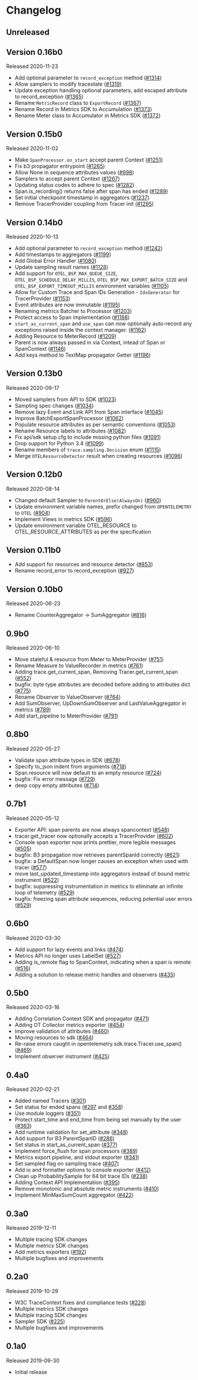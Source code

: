 # Changelog

## Unreleased

## Version 0.16b0

Released 2020-11-23

- Add optional parameter to `record_exception` method
  ([#1314](https://github.com/open-telemetry/opentelemetry-python/pull/1314))
- Allow samplers to modify tracestate
  ([#1319](https://github.com/open-telemetry/opentelemetry-python/pull/1319))
- Update exception handling optional parameters, add escaped attribute to record_exception
  ([#1365](https://github.com/open-telemetry/opentelemetry-python/pull/1365))
- Rename `MetricRecord` class to `ExportRecord`
  ([#1367](https://github.com/open-telemetry/opentelemetry-python/pull/1367))
- Rename Record in Metrics SDK to Accumulation
  ([#1373](https://github.com/open-telemetry/opentelemetry-python/pull/1373))
- Rename Meter class to Accumulator in Metrics SDK
  ([#1372](https://github.com/open-telemetry/opentelemetry-python/pull/1372))

## Version 0.15b0

Released 2020-11-02

- Make `SpanProcessor.on_start` accept parent Context
  ([#1251](https://github.com/open-telemetry/opentelemetry-python/pull/1251))
- Fix b3 propagator entrypoint
  ([#1265](https://github.com/open-telemetry/opentelemetry-python/pull/1265))
- Allow None in sequence attributes values
  ([#998](https://github.com/open-telemetry/opentelemetry-python/pull/998))
- Samplers to accept parent Context
  ([#1267](https://github.com/open-telemetry/opentelemetry-python/pull/1267))
- Updating status codes to adhere to spec
  ([#1282](https://github.com/open-telemetry/opentelemetry-python/pull/1282))
- Span.is_recording() returns false after span has ended
  ([#1289](https://github.com/open-telemetry/opentelemetry-python/pull/1289))
- Set initial checkpoint timestamp in aggregators
  ([#1237](https://github.com/open-telemetry/opentelemetry-python/pull/1237))
- Remove TracerProvider coupling from Tracer init
  ([#1295](https://github.com/open-telemetry/opentelemetry-python/pull/1295))

## Version 0.14b0

Released 2020-10-13
- Add optional parameter to `record_exception` method
  ([#1242](https://github.com/open-telemetry/opentelemetry-python/pull/1242))
- Add timestamps to aggregators
  ([#1199](https://github.com/open-telemetry/opentelemetry-python/pull/1199))
- Add Global Error Handler
  ([#1080](https://github.com/open-telemetry/opentelemetry-python/pull/1080))
- Update sampling result names
  ([#1128](https://github.com/open-telemetry/opentelemetry-python/pull/1128))
- Add support for `OTEL_BSP_MAX_QUEUE_SIZE`, `OTEL_BSP_SCHEDULE_DELAY_MILLIS`, `OTEL_BSP_MAX_EXPORT_BATCH_SIZE` and `OTEL_BSP_EXPORT_TIMEOUT_MILLIS` environment variables
  ([#1105](https://github.com/open-telemetry/opentelemetry-python/pull/1120))
- Allow for Custom Trace and Span IDs Generation - `IdsGenerator` for TracerProvider
  ([#1153](https://github.com/open-telemetry/opentelemetry-python/pull/1153))
- Event attributes are now immutable
  ([#1195](https://github.com/open-telemetry/opentelemetry-python/pull/1195))
- Renaming metrics Batcher to Processor
  ([#1203](https://github.com/open-telemetry/opentelemetry-python/pull/1203))
- Protect access to Span implementation
  ([#1188](https://github.com/open-telemetry/opentelemetry-python/pull/1188))
- `start_as_current_span` and `use_span` can now optionally auto-record any exceptions raised inside the context manager.
  ([#1162](https://github.com/open-telemetry/opentelemetry-python/pull/1162))
- Adding Resource to MeterRecord
  ([#1209](https://github.com/open-telemetry/opentelemetry-python/pull/1209))
- Parent is now always passed in via Context, intead of Span or SpanContext
  ([#1146](https://github.com/open-telemetry/opentelemetry-python/pull/1146))
- Add keys method to TextMap propagator Getter
  ([#1196](https://github.com/open-telemetry/opentelemetry-python/issues/1196))

## Version 0.13b0

Released 2020-09-17

- Moved samplers from API to SDK
  ([#1023](https://github.com/open-telemetry/opentelemetry-python/pull/1023))
- Sampling spec changes
  ([#1034](https://github.com/open-telemetry/opentelemetry-python/pull/1034))
- Remove lazy Event and Link API from Span interface
  ([#1045](https://github.com/open-telemetry/opentelemetry-python/pull/1045))
- Improve BatchExportSpanProcessor
  ([#1062](https://github.com/open-telemetry/opentelemetry-python/pull/1062))
- Populate resource attributes as per semantic conventions
  ([#1053](https://github.com/open-telemetry/opentelemetry-python/pull/1053))
- Rename Resource labels to attributes
  ([#1082](https://github.com/open-telemetry/opentelemetry-python/pull/1082))
- Fix api/sdk setup.cfg to include missing python files
  ([#1091](https://github.com/open-telemetry/opentelemetry-python/pull/1091))
- Drop support for Python 3.4
  ([#1099](https://github.com/open-telemetry/opentelemetry-python/pull/1099))
- Rename members of `trace.sampling.Decision` enum
  ([#1115](https://github.com/open-telemetry/opentelemetry-python/pull/1115))
- Merge `OTELResourceDetector` result when creating resources
  ([#1096](https://github.com/open-telemetry/opentelemetry-python/pull/1096))

## Version 0.12b0

Released 2020-08-14

- Changed default Sampler to `ParentOrElse(AlwaysOn)`
  ([#960](https://github.com/open-telemetry/opentelemetry-python/pull/960))
- Update environment variable names, prefix changed from `OPENTELEMETRY` to `OTEL`
  ([#904](https://github.com/open-telemetry/opentelemetry-python/pull/904))
- Implement Views in metrics SDK
  ([#596](https://github.com/open-telemetry/opentelemetry-python/pull/596))
- Update environment variable OTEL_RESOURCE to OTEL_RESOURCE_ATTRIBUTES as per
  the specification

## Version 0.11b0

- Add support for resources and resource detector
  ([#853](https://github.com/open-telemetry/opentelemetry-python/pull/853))
- Rename record_error to record_exception
  ([#927](https://github.com/open-telemetry/opentelemetry-python/pull/927))

## Version 0.10b0

Released 2020-06-23

- Rename CounterAggregator -> SumAggregator
  ([#816](https://github.com/open-telemetry/opentelemetry-python/pull/816))

## 0.9b0

Released 2020-06-10

- Move stateful & resource from Meter to MeterProvider
  ([#751](https://github.com/open-telemetry/opentelemetry-python/pull/751))
- Rename Measure to ValueRecorder in metrics
  ([#761](https://github.com/open-telemetry/opentelemetry-python/pull/761))
- Adding trace.get_current_span, Removing Tracer.get_current_span
  ([#552](https://github.com/open-telemetry/opentelemetry-python/pull/552))
- bugfix: byte type attributes are decoded before adding to attributes dict
  ([#775](https://github.com/open-telemetry/opentelemetry-python/pull/775))
- Rename Observer to ValueObserver
  ([#764](https://github.com/open-telemetry/opentelemetry-python/pull/764))
- Add SumObserver, UpDownSumObserver and LastValueAggregator in metrics
  ([#789](https://github.com/open-telemetry/opentelemetry-python/pull/789))
- Add start_pipeline to MeterProvider
  ([#791](https://github.com/open-telemetry/opentelemetry-python/pull/791))

## 0.8b0

Released 2020-05-27

- Validate span attribute types in SDK
  ([#678](https://github.com/open-telemetry/opentelemetry-python/pull/678))
- Specify to_json indent from arguments
  ([#718](https://github.com/open-telemetry/opentelemetry-python/pull/718))
- Span.resource will now default to an empty resource
  ([#724](https://github.com/open-telemetry/opentelemetry-python/pull/724))
- bugfix: Fix error message
  ([#729](https://github.com/open-telemetry/opentelemetry-python/pull/729))
- deep copy empty attributes
  ([#714](https://github.com/open-telemetry/opentelemetry-python/pull/714))

## 0.7b1

Released 2020-05-12

- Exporter API: span parents are now always spancontext
  ([#548](https://github.com/open-telemetry/opentelemetry-python/pull/548))
- tracer.get_tracer now optionally accepts a TracerProvider
  ([#602](https://github.com/open-telemetry/opentelemetry-python/pull/602))
- Console span exporter now prints prettier, more legible messages
  ([#505](https://github.com/open-telemetry/opentelemetry-python/pull/505))
- bugfix: B3 propagation now retrieves parentSpanId correctly
  ([#621](https://github.com/open-telemetry/opentelemetry-python/pull/621))
- bugfix: a DefaultSpan now longer causes an exception when used with tracer
  ([#577](https://github.com/open-telemetry/opentelemetry-python/pull/577))
- move last_updated_timestamp into aggregators instead of bound metric
  instrument
  ([#522](https://github.com/open-telemetry/opentelemetry-python/pull/522))
- bugfix: suppressing instrumentation in metrics to eliminate an infinite loop
  of telemetry
  ([#529](https://github.com/open-telemetry/opentelemetry-python/pull/529))
- bugfix: freezing span attribute sequences, reducing potential user errors
  ([#529](https://github.com/open-telemetry/opentelemetry-python/pull/529))

## 0.6b0

Released 2020-03-30

- Add support for lazy events and links
  ([#474](https://github.com/open-telemetry/opentelemetry-python/pull/474))
- Metrics API no longer uses LabelSet
  ([#527](https://github.com/open-telemetry/opentelemetry-python/pull/527))
- Adding is_remote flag to SpanContext, indicating when a span is remote
  ([#516](https://github.com/open-telemetry/opentelemetry-python/pull/516))
- Adding a solution to release metric handles and observers
  ([#435](https://github.com/open-telemetry/opentelemetry-python/pull/435))

## 0.5b0

Released 2020-03-16

- Adding Correlation Context SDK and propagator
  ([#471](https://github.com/open-telemetry/opentelemetry-python/pull/471))
- Adding OT Collector metrics exporter
  ([#454](https://github.com/open-telemetry/opentelemetry-python/pull/454))
- Improve validation of attributes
  ([#460](https://github.com/open-telemetry/opentelemetry-python/pull/460))
- Moving resources to sdk
  ([#464](https://github.com/open-telemetry/opentelemetry-python/pull/464))
- Re-raise errors caught in opentelemetry.sdk.trace.Tracer.use_span()
  ([#469](https://github.com/open-telemetry/opentelemetry-python/pull/469))
- Implement observer instrument
  ([#425](https://github.com/open-telemetry/opentelemetry-python/pull/425))

## 0.4a0

Released 2020-02-21

- Added named Tracers
  ([#301](https://github.com/open-telemetry/opentelemetry-python/pull/301))
- Set status for ended spans
  ([#297](https://github.com/open-telemetry/opentelemetry-python/pull/297) and
  [#358](https://github.com/open-telemetry/opentelemetry-python/pull/358))
- Use module loggers
  ([#351](https://github.com/open-telemetry/opentelemetry-python/pull/351))
- Protect start_time and end_time from being set manually by the user
  ([#363](https://github.com/open-telemetry/opentelemetry-python/pull/363))
- Add runtime validation for set_attribute
  ([#348](https://github.com/open-telemetry/opentelemetry-python/pull/348))
- Add support for B3 ParentSpanID
  ([#286](https://github.com/open-telemetry/opentelemetry-python/pull/286))
- Set status in start_as_current_span
  ([#377](https://github.com/open-telemetry/opentelemetry-python/pull/377))
- Implement force_flush for span processors
  ([#389](https://github.com/open-telemetry/opentelemetry-python/pull/389))
- Metrics export pipeline, and stdout exporter
  ([#341](https://github.com/open-telemetry/opentelemetry-python/pull/389))
- Set sampled flag on sampling trace
  ([#407](https://github.com/open-telemetry/opentelemetry-python/pull/407))
- Add io and formatter options to console exporter
  ([#412](https://github.com/open-telemetry/opentelemetry-python/pull/412))
- Clean up ProbabilitySample for 64 bit trace IDs
  ([#238](https://github.com/open-telemetry/opentelemetry-python/pull/238))
- Adding Context API Implementation
  ([#395](https://github.com/open-telemetry/opentelemetry-python/pull/395))
- Remove monotonic and absolute metric instruments
  ([#410](https://github.com/open-telemetry/opentelemetry-python/pull/410))
- Implement MinMaxSumCount aggregator
  ([#422](https://github.com/open-telemetry/opentelemetry-python/pull/422))

## 0.3a0

Released 2019-12-11

- Multiple tracing SDK changes
- Multiple metrics SDK changes
- Add metrics exporters
  ([#192](https://github.com/open-telemetry/opentelemetry-python/pull/192))
- Multiple bugfixes and improvements

## 0.2a0

Released 2019-10-29

- W3C TraceContext fixes and compliance tests
  ([#228](https://github.com/open-telemetry/opentelemetry-python/pull/228))
- Multiple metrics SDK changes
- Multiple tracing SDK changes
- Sampler SDK
  ([#225](https://github.com/open-telemetry/opentelemetry-python/pull/225))
- Multiple bugfixes and improvements

## 0.1a0

Released 2019-09-30

- Initial release
